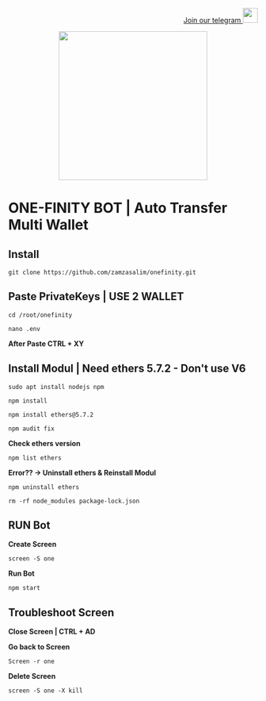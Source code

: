 <p style="font-size:14px" align="right">
<a href="https://t.me/airdropasc" target="_blank">Join our telegram <img src="https://user-images.githubusercontent.com/50621007/183283867-56b4d69f-bc6e-4939-b00a-72aa019d1aea.png" width="30"/></a>
</p>

<p align="center">
  <img height="300" height="auto" src="https://user-images.githubusercontent.com/109174478/209359981-dc19b4bf-854d-4a2a-b803-2547a7fa43f2.jpg">
</p>

# ONE-FINITY BOT | Auto Transfer Multi Wallet

## Install 
```
git clone https://github.com/zamzasalim/onefinity.git
```

## Paste PrivateKeys | USE 2 WALLET
```
cd /root/onefinity
```
```
nano .env
```
**After Paste CTRL + XY**

## Install Modul | Need ethers 5.7.2 - Don't use V6
```
sudo apt install nodejs npm
```
```
npm install
```
```
npm install ethers@5.7.2
```
```
npm audit fix
```
**Check ethers version**
```
npm list ethers
```
**Error?? -> Uninstall ethers & Reinstall Modul**
```
npm uninstall ethers
```
```
rm -rf node_modules package-lock.json
```

## RUN Bot
**Create Screen**
```
screen -S one
```
**Run Bot**
```
npm start
```
## Troubleshoot Screen 
**Close Screen | CTRL + AD**

**Go back to Screen**
```
Screen -r one
```
**Delete Screen**
```
screen -S one -X kill
```
